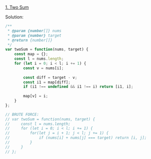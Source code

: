 [1. Two Sum](https://leetcode.com/problems/two-sum/solutions/3464480/1-two-sum-solution-by-codicoscepticos/)

Solution:
```js
/**
 * @param {number[]} nums
 * @param {number} target
 * @return {number[]}
 */
var twoSum = function(nums, target) {
    const map = {};
    const l = nums.length;
    for (let i = 0; i < l; i += 1) {
        const v = nums[i];
        
        const diff = target - v;
        const i1 = map[diff];
        if (i1 !== undefined && i1 !== i) return [i1, i];
        
        map[v] = i;
    }
};

// BRUTE FORCE:
// var twoSum = function(nums, target) {
//     const l = nums.length;
//     for (let i = 0; i < l; i += 1) {
//         for(let j = i + 1; j < l; j += 1) {
//             if (nums[i] + nums[j] === target) return [i, j];
//         }
//     }
// };
```
